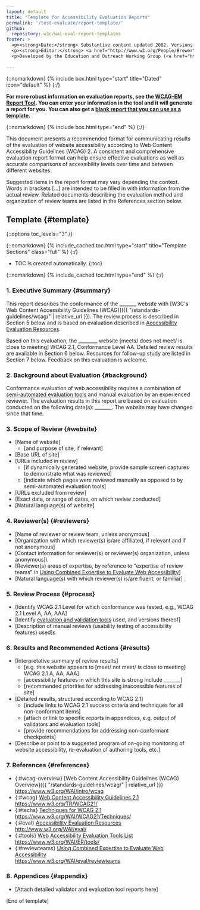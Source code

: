 ```yaml
---
layout: default
title: "Template for Accessibility Evaluation Reports"
permalink: '/test-evaluate/report-template/'
github:
  repository: w3c/wai-eval-report-templates
footer: >
  <p><strong>Date:</strong> Substantive content updated 2002. Versions and links updated May 2018. Link to Report Tool added February 2022.</p>
  <p><strong>Editor:</strong> <a href="http://www.w3.org/People/Brewer">Judy Brewer</a>.</p>
  <p>Developed by the Education and Outreach Working Group (<a href="http://www.w3.org/WAI/EO/">EOWG</a>).</p>

---
```


{::nomarkdown}
{% include box.html type="start" title="Dated" icon="default" %}
{:/}

**For more robust information on evaluation reports, see the [WCAG-EM Report Tool](/eval/report-tool/). You can enter your information in the tool and it will generate a report for you. You can also get a [blank report that you can use as a template](https://www.w3.org/WAI/eval/report-tool/evaluation/view-report).**

{::nomarkdown}
{% include box.html type="end" %}
{:/}

This document presents a recommended format for communicating results of
the evaluation of website accessibility according to Web Content
Accessibility Guidelines (WCAG) 2. A consistent and comprehensive
evaluation report format can help ensure effective evaluations as well
as accurate comparisons of accessibility levels over time and between
different websites.

Suggested items in the report format may vary depending the context.
Words in brackets \[...\] are intended to be filled in with information
from the actual review. Related documents describing the evaluation
method and organization of review teams are listed in the References
section below.


## Template {#template}

{::options toc_levels="3" /}

{::nomarkdown}
{% include_cached toc.html type="start" title="Template Sections" class="full" %}
{:/}

-   TOC is created automatically.
{:toc}

{::nomarkdown}
{% include_cached toc.html type="end" %}
{:/}


### 1. Executive Summary {#summary}

This report describes the conformance of the \_\_\_\_\_\_\_ website with
[W3C's Web Content Accessibility Guidelines
(WCAG)]({{ "/standards-guidelines/wcag/" | relative_url }}). The review process is
described in Section 5 below and is based on evaluation described in
[Accessibility Evaluation Resources](https://www.w3.org/WAI/eval/).

Based on this evaluation, the \_\_\_\_\_\_\_\_ website \[meets/ does not
meet/ is close to meeting\] WCAG 2.1, Conformance Level AA. Detailed
review results are available in Section 6 below. Resources for follow-up
study are listed in Section 7 below. Feedback on this evaluation is
welcome.

### 2. Background about Evaluation {#background}

Conformance evaluation of web accessibility requires a combination of
[semi-automated evaluation tools](https://www.w3.org/WAI/ER/tools/) and
manual evaluation by an experienced reviewer. The evaluation results in
this report are based on evaluation conducted on the following date(s):
\_\_\_\_\_\_\_. The website may have changed since that time.

### 3. Scope of Review {#website}

-   \[Name of website\]
    -   \[and purpose of site, if relevant\]
-   \[Base URL of site\]
-   \[URLs included in review\]
    -   \[if dynamically generated website, provide sample screen
        captures to demonstrate what was reviewed\]
    -   \[indicate which pages were reviewed manually as opposed to by
        semi-automated evaluation tools\]
-   \[URLs excluded from review\]
-   \[Exact date, or range of dates, on which review conducted\]
-   \[Natural language(s) of website\]

### 4. Reviewer(s) {#reviewers}

-   \[Name of reviewer or review team, unless anonymous\]
-   \[Organization with which reviewer(s) is/are affiliated, if relevant
    and if not anonymous\]
-   \[Contact information for reviewer(s) or reviewer(s) organization,
    unless anonymous\]\
-   \[Reviewer(s) areas of expertise, by reference to "expertise of
    review teams" in [Using Combined Expertise to Evaluate Web
    Accessibility](https://www.w3.org/WAI/eval/reviewteams)\]
-   \[Natural language(s) with which reviewer(s) is/are fluent, or
    familiar\]

### 5. Review Process {#process}

-   \[Identify WCAG 2.1 Level for which conformance was tested, e.g.,
    WCAG 2.1 Level A, AA, AAA\]
-   \[Identify [evaluation and validation
    tools](https://www.w3.org/WAI/ER/tools/) used, and versions
    thereof\]
-   \[Description of manual reviews (usability testing of accessibility
    features) used\]s

### 6. Results and Recommended Actions {#results}

-   \[Interpretative summary of review results\]
    -   \[e.g. this website appears to \[meet/ not meet/ is close to
        meeting\] WCAG 2.1 A, AA, AAA\]
    -   \[accessibility features in which this site is strong include
        \_\_\_\_\_\_\_\]
    -   \[recommended priorities for addressing inaccessible features of
        site\]
-   \[Detailed results, structured according to WCAG 2.1\]
    -   \[include links to WCAG 2.1 success criteria and techniques for
        all non-conformant items\]
    -   \[attach or link to specific reports in appendices, e.g. output
        of validators and evaluation tools\]
    -   \[provide recommendations for addressing non-conformant
        checkpoints\]
-   \[Describe or point to a suggested program of on-going monitoring of
    website accessibility, re-evaluation of authoring tools, etc.\]

### 7. References {#references}

-   {:#wcag-overview} [Web Content Accessibility Guidelines (WCAG)
    Overview]({{ "/standards-guidelines/wcag/" | relative_url }})<br>
    https://www.w3.org/WAI/intro/wcag
-   {:#wcag} [Web Content Accessibility Guidelines
    2.1](https://www.w3.org/TR/WCAG20/)<br>
    https://www.w3.org/TR/WCAG21/
-   {:#techs} [Techniques for WCAG 2.1](https://www.w3.org/WAI/WCAG21/Techniques/)<br>
    https://www.w3.org/WAI/WCAG21/Techniques/
-   {:#eval} [Accessibility Evaluation Resources](http://www.w3.org/WAI/eval/)<br>
    http://www.w3.org/WAI/eval/
-   {:#tools} [Web Accessibility Evaluation Tools
    List](https://www.w3.org/WAI/ER/tools/)<br>
    https://www.w3.org/WAI/ER/tools/
-   {:#reviewteams} [Using Combined Expertise to Evaluate Web
    Accessibility](https://www.w3.org/WAI/eval/reviewteams)<br>
    https://www.w3.org/WAI/eval/reviewteams



### 8. Appendices {#appendix}

-   \[Attach detailed validator and evaluation tool reports here\]

\[End of template\]
